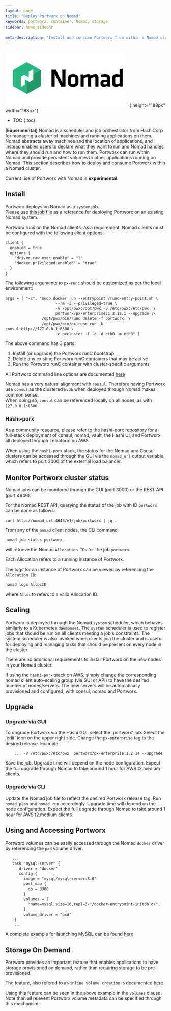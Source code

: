 ```yaml
---
layout: page
title: "Deploy Portworx on Nomad"
keywords: portworx, container, Nomad, storage
sidebar: home_sidebar

meta-description: "Install and consume Portworx from within a Nomad cluster." 
---
```


![nomad logo](/images/Nomad.png){:height="188px" width="188px"}

* TOC
{:toc}

**[Experimental]**
Nomad is a scheduler and job orchestrator from HashiCorp for managing a 
cluster of machines and running applications on them. 
Nomad abstracts away machines and the location 
of applications, and instead enables users to declare what they want to run 
and Nomad handles where they should run and how to run them.
Portworx can run within Nomad and provide persistent volumes to other 
applications running on Nomad. This section describes how to deploy and consume 
Portworx within a Nomad cluster. 

Current use of Portworx with Nomad is **experimental**.

## Install

Portworx deploys on Nomad as a `system` job.  
Please use [this job file](https://raw.githubusercontent.com/portworx/px-docs/gh-pages/scheduler/nomad/portworx.nomad) as a reference for deploying 
Portworx on an existing Nomad system.

Portworx runs on the Nomad clients.   As a requirement, Nomad clients must be configured
with the following client options:
```
client {
  enabled = true
  options {
    "driver.raw_exec.enable" = "1"
    "docker.privileged.enabled" = "true"
  }
}
```

The following arguments to `px-runc` should be customized as per the local environment:
```
args = [ "-c", "sudo docker run --entrypoint /runc-entry-point.sh \
                      --rm -i --privileged=true \
                      -v /opt/pwx:/opt/pwx -v /etc/pwx:/etc/pwx  \
                      portworx/px-enterprise:1.2.12.1 --upgrade ;\
                /opt/pwx/bin/runc delete -f portworx; \
                /opt/pwx/bin/px-runc run -k consul:http://127.0.0.1:8500 \
                      -c pxcluster -f -a -d eth0 -m eth0" ]
```

The above command has 3 parts:

1. Install (or upgrade) the Portworx runC bootstrap 
2. Delete any existing Portworx runC containers that may be active
3. Run the Portworx runC container with cluster-specific arguments

All Portworx command line options are documented [here](/runc/options.html)

Nomad has a very natural alignment with `consul`.
Therefore having Portworx use `consul` as the clustered `kvdb` when 
deployed through Nomad makes common sense.  
When doing so, `consul` can be referenced locally on all nodes,
as with `127.0.0.1:8500`

### Hashi-porx

As a community resource, please refer to the [hashi-porx](https://github.com/portworx/terraporx/tree/master/hashi-porx/aws) repository for a full-stack deployment of consul, nomad, vault, the Hashi UI, and Portworx all deployed through Terraform on AWS.

When using the `hashi-porx` stack, the status for the Nomad and Consul clusters
can be accessed through the GUI via the `nomad_url` output variable, which refers to port 3000 
of the external load balancer.

## Monitor Portworx cluster status

Nomad jobs can be monitored through the GUI (port 3000) or the REST API (port 4646).

For the Nomad REST API, querying the status of the job with ID `portworx` 
can be done as follows:
```
curl http://nomad_url:4646/v1/job/portworx | jq .
```

From any of the `nomad` client nodes, the CLI command:
```
nomad job status portworx
```
will retrieve the Nomad `Allocation IDs` for the job `portworx`.

Each Allocation refers to a running instance of Portworx.

The logs for an instance of Portworx can be viewed by referencing the `Allocation ID`:
```
nomad logs AllocID
```
where `AllocID` refers to a valid Allocation ID.

## Scaling
Portworx is deployed through the Nomad `system` scheduler, which behaves similarly
to a Kubernetes `daemonset`.  The `system` scheduler is used to register jobs 
that should be run on all clients meeting a job's constraints. 
The system scheduler is also invoked when clients join the cluster 
and is useful for deploying and managing tasks that should be present on every node in the cluster.

There are no additional requirements to install Portworx on the new nodes 
in your Nomad cluster.

If using the `hashi-porx` stack on AWS, simply change the corresponding nomad client 
auto-scaling group (via GUI or API) to have the desired number of nodes/servers.
The new servers will be automatically provisioned and configured, with consul, nomad and Portworx.

## Upgrade

### Upgrade via GUI
To upgrade Portworx via the Hashi GUI, select the 'portworx' job.
Select the 'edit' icon on the upper right side.
Change the `px-enterprise` tag to the desired release.
Example:
```
    ... -v /etc/pwx:/etc/pwx  portworx/px-enterprise:1.2.14 --upgrade
```
Save the job.
Upgrade time will depend on the node configuration.
Expect the full upgrade through Nomad to take around 1 hour for AWS t2.medium clients.

### Upgrade via CLI
Update the Nomad job file to reflect the desired Portworx release tag.
Run `nomad plan` and `nomad run` accordingly.
Upgrade time will depend on the node configuration.
Expect the full upgrade through Nomad to take around 1 hour for AWS t2.medium clients.


## Using and Accessing Portworx
Portworx volumes can be easily accessed through the Nomad `docker` driver 
by referencing the `pxd` volume driver.
```
   ...
   task "mysql-server" {
      driver = "docker"
      config {
        image = "mysql/mysql-server:8.0"
        port_map {
          db = 3306
        }
        volumes = [
          "name=mysql,size=10,repl=3/:/docker-entrypoint-initdb.d/",
        ]
        volume_driver = "pxd"
    }
    ...
```

A complete example for launching MySQL can be found [here](https://github.com/portworx/terraporx/blob/master/hashi-porx/aws/nomad/examples/mysql.nomad)

## Storage On Demand
Portworx provides an important feature that enables applications to have storage provisioned on demand, 
rather than requiring storage to be pre-provisioned.

The feature, also refered to as `inline volume creation` is documented [here](/manage/volumes.html#inline-volume-spec)

Using this feature can be seen in the above example in the `volumes` clause.
Note than all relevent Portworx volume metadata can be specified through this mechanism.

